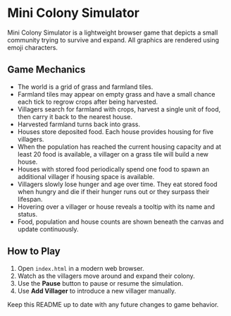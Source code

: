 # Mini Colony Simulator

Mini Colony Simulator is a lightweight browser game that depicts a small community trying to survive and expand. All graphics are rendered using emoji characters.

## Game Mechanics

- The world is a grid of grass and farmland tiles.
- Farmland tiles may appear on empty grass and have a small chance each tick to regrow crops after being harvested.
- Villagers search for farmland with crops, harvest a single unit of food, then carry it back to the nearest house.
- Harvested farmland turns back into grass.
- Houses store deposited food. Each house provides housing for five villagers.
- When the population has reached the current housing capacity and at least 20 food is available, a villager on a grass tile will build a new house.
- Houses with stored food periodically spend one food to spawn an additional villager if housing space is available.
- Villagers slowly lose hunger and age over time. They eat stored food when hungry and die if their hunger runs out or they surpass their lifespan.
- Hovering over a villager or house reveals a tooltip with its name and status.
- Food, population and house counts are shown beneath the canvas and update continuously.

## How to Play

1. Open `index.html` in a modern web browser.
2. Watch as the villagers move around and expand their colony.
3. Use the **Pause** button to pause or resume the simulation.
4. Use **Add Villager** to introduce a new villager manually.

Keep this README up to date with any future changes to game behavior.
